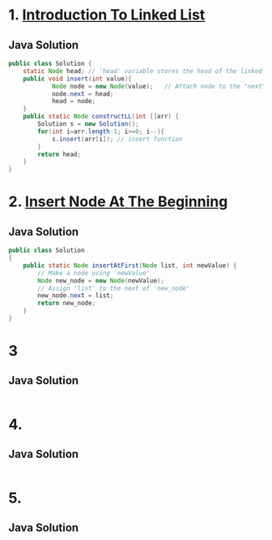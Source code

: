 # 1. [Introduction To Linked List](https://www.codingninjas.com/studio/problems/introduction-to-linked-list_8144737?utm_source=youtube&utm_medium=affiliate&utm_campaign=Codestudio_Linkedlistseries&leftPanelTabValue=PROBLEM)
## Java Solution
```Java
public class Solution {
    static Node head; // 'head' variable stores the head of the linked list
    public void insert(int value){
            Node node = new Node(value);   // Attach node to the "next" of the previous node
            node.next = head;
            head = node;
    }
    public static Node constructLL(int []arr) {
        Solution s = new Solution();
        for(int i=arr.length-1; i>=0; i--){
            s.insert(arr[i]); // insert function
        }
        return head;
    }
}
```

# 2. [ Insert Node At The Beginning](https://www.codingninjas.com/studio/problems/insert-node-at-the-beginning_8144739?utm_source=striver&utm_medium=website&utm_campaign=a_zcoursetuf&leftPanelTabValue=PROBLEM)
## Java Solution
```Java
public class Solution
{
    public static Node insertAtFirst(Node list, int newValue) {
        // Make a node using 'newValue'
        Node new_node = new Node(newValue);
        // Assign 'list' to the next of 'new_node'
        new_node.next = list;
        return new_node;
    }
}
```

# 3 []()
## Java Solution
```Java
```

# 4. []()
## Java Solution
```Java
```

# 5. []()
## Java Solution
```Java
```
